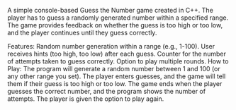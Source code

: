 A simple console-based Guess the Number game created in C++. The player has to guess a randomly generated number within a specified range. The game provides feedback on whether the guess is too high or too low, and the player continues until they guess correctly.

Features:
Random number generation within a range (e.g., 1-100).
User receives hints (too high, too low) after each guess.
Counter for the number of attempts taken to guess correctly.
Option to play multiple rounds.
How to Play:
The program will generate a random number between 1 and 100 (or any other range you set).
The player enters guesses, and the game will tell them if their guess is too high or too low.
The game ends when the player guesses the correct number, and the program shows the number of attempts.
The player is given the option to play again.
